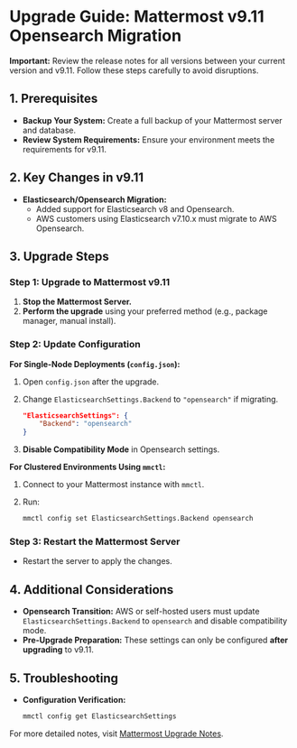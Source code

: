 # Upgrade Guide: Mattermost v9.11 Opensearch Migration

**Important:** Review the release notes for all versions between your current version and v9.11. Follow these steps carefully to avoid disruptions.

## 1. Prerequisites

- **Backup Your System:** Create a full backup of your Mattermost server and database.
- **Review System Requirements:** Ensure your environment meets the requirements for v9.11.

## 2. Key Changes in v9.11

- **Elasticsearch/Opensearch Migration:**
    - Added support for Elasticsearch v8 and Opensearch.
    - AWS customers using Elasticsearch v7.10.x must migrate to AWS Opensearch.

## 3. Upgrade Steps

### Step 1: Upgrade to Mattermost v9.11

1. **Stop the Mattermost Server.**
2. **Perform the upgrade** using your preferred method (e.g., package manager, manual install).

### Step 2: Update Configuration

**For Single-Node Deployments (`config.json`):**

1. Open `config.json` after the upgrade.
2. Change `ElasticsearchSettings.Backend` to `"opensearch"` if migrating.

   ```json
   "ElasticsearchSettings": {
       "Backend": "opensearch"
   }
   ```

3. **Disable Compatibility Mode** in Opensearch settings.

**For Clustered Environments Using `mmctl`:**

1. Connect to your Mattermost instance with `mmctl`.
2. Run:

   ```bash
   mmctl config set ElasticsearchSettings.Backend opensearch
   ```

### Step 3: Restart the Mattermost Server

- Restart the server to apply the changes.

## 4. Additional Considerations

- **Opensearch Transition:** AWS or self-hosted users must update `ElasticsearchSettings.Backend` to `opensearch` and disable compatibility mode.
- **Pre-Upgrade Preparation:** These settings can only be configured **after upgrading** to v9.11.

## 5. Troubleshooting

- **Configuration Verification:**

  ```bash
  mmctl config get ElasticsearchSettings
  ```

For more detailed notes, visit [Mattermost Upgrade Notes](https://docs.mattermost.com/upgrade/important-upgrade-notes.html).
